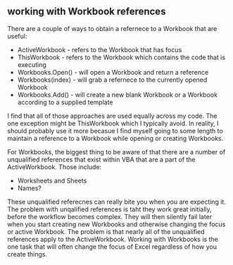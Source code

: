 ## working with Workbook references

There are a couple of ways to obtain a refernece to a Workbook that are useful:

* ActiveWorkbook - refers to the Workbook that has focus
* ThisWorkbook - refers to the Workbook which contains the code that is executing
* Workbooks.Open() - will open a Workbook and return a reference
* Workbooks(index) - will grab a refernece to the currently opened Workbook
* Workbooks.Add() - will create a new blank Workbook or a Workbook according to a supplied template

I find that all of those approaches are used equally across my code.  The one exception might be ThisWorkbook which I typically avoid.  In reality, I should probably use it more becasue I find myself going to some length to maintain a reference to a Workbook while opening or creating Workbooks.

For Workbooks, the biggest thing to be aware of that there are a number of unqualified references that exist within VBA that are a part of the ActiveWorkbook.  Those include:

* Worksheets and Sheets
* Names?

These unqualified referecnes can really bite you when you are expecting it.  The problem with unqalified references is taht they work great initially, before the workflow becomes complex.  They will then silently fail later when you start creating new Workbooks and otherwise changing the focus or active Workbook. The problem is that nearly all of the unqualified references apply to the ActiveWorkbook.  Working with Workbooks is the one task that will often change the focus of Excel regardless of how you create things.
